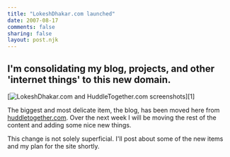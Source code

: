```yaml
---
title: "LokeshDhakar.com launched"
date: 2007-08-17
comments: false
sharing: false
layout: post.njk
---
```

<h2 class="subtitle">I'm consolidating my blog, projects, and other 'internet things' to this new domain.</h2>

<div class="figure">
  [<img src="/media/posts/lokeshdhakar-dot-com-launched/huddletogether_screenshot.png" alt="LokeshDhakar.com and HuddleTogether.com screenshots" class="diagram-alt" />][1]
</div>

The biggest and most delicate item, the blog, has been moved here from [huddletogether.com][1]. Over the next week I will be moving the rest of the content and adding some nice new things.

 [1]: http://huddletogether.com

This change is not solely superficial. I'll post about some of the new items and my plan for the site shortly.
